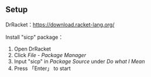 
## Setup
DrRacket：https://download.racket-lang.org/

Install "sicp" package：  
1. Open DrRacket  
2. Click *File* - *Package Manager*  
3. Input "sicp" in *Package Source* under *Do what I Mean*  
4. Press 「Enter」 to start
